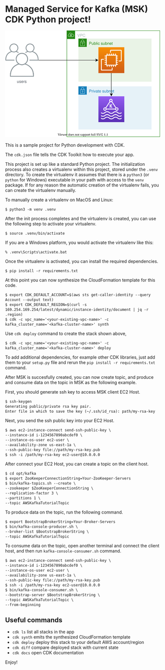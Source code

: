 
# Managed Service for Kafka (MSK) CDK Python project!

![msk-arch](./msk-arch.svg)

This is a sample project for Python development with CDK.

The `cdk.json` file tells the CDK Toolkit how to execute your app.

This project is set up like a standard Python project.  The initialization
process also creates a virtualenv within this project, stored under the `.venv`
directory.  To create the virtualenv it assumes that there is a `python3`
(or `python` for Windows) executable in your path with access to the `venv`
package. If for any reason the automatic creation of the virtualenv fails,
you can create the virtualenv manually.

To manually create a virtualenv on MacOS and Linux:

```
$ python3 -m venv .venv
```

After the init process completes and the virtualenv is created, you can use the following
step to activate your virtualenv.

```
$ source .venv/bin/activate
```

If you are a Windows platform, you would activate the virtualenv like this:

```
% .venv\Scripts\activate.bat
```

Once the virtualenv is activated, you can install the required dependencies.

```
$ pip install -r requirements.txt
```

At this point you can now synthesize the CloudFormation template for this code.

```
$ export CDK_DEFAULT_ACCOUNT=$(aws sts get-caller-identity --query Account --output text)
$ export CDK_DEFAULT_REGION=$(curl -s 169.254.169.254/latest/dynamic/instance-identity/document | jq -r .region)
$ cdk -c vpc_name='<your-existing-vpc-name>' -c kafka_cluster_name='<kafka-cluster-name>' synth
```

Use `cdk deploy` command to create the stack shown above,

```
$ cdk -c vpc_name='<your-existing-vpc-name>' -c kafka_cluster_name='<kafka-cluster-name>' deploy
```

To add additional dependencies, for example other CDK libraries, just add
them to your `setup.py` file and rerun the `pip install -r requirements.txt`
command.

After MSK is succesfully created, you can now create topic, and produce and consume data on the topic in MSK as the following example.

First, you should generate ssh key to access MSK client EC2 Host.
```
$ ssh-keygen
Generating public/private rsa key pair.
Enter file in which to save the key (~/.ssh/id_rsa): path/my-rsa-key
```

Next, you send the ssh public key into your EC2 Host.

```
$ aws ec2-instance-connect send-ssh-public-key \
--instance-id i-1234567890abcdef0 \
--instance-os-user ec2-user \
--availability-zone us-east-1a \
--ssh-public-key file://path/my-rsa-key.pub
$ ssh -i /path/my-rsa-key ec2-user@10.0.0.0
```

After connect your EC2 Host, you can create a topic on the client host.

```
$ cd opt/kafka
$ export ZooKeeperConnectionString=Your-ZooKeeper-Servers
$ bin/kafka-topics.sh --create \
--zookeeper $ZooKeeperConnectionString \
--replication-factor 3 \
--partitions 1 \
--topic AWSKafkaTutorialTopic
```

To produce data on the topic, run the following command.

```
$ export BootstrapBrokerString=Your-Broker-Servers
$ bin/kafka-console-producer.sh \
--broker-list $BootstrapBrokerString \
--topic AWSKafkaTutorialTopic
```

To consume data on the topic, open another terminal and connect the client host, and then run `kafka-console-consumer.sh` command.

```
$ aws ec2-instance-connect send-ssh-public-key \
--instance-id i-1234567890abcdef0 \
--instance-os-user ec2-user \
--availability-zone us-east-1a \
--ssh-public-key file://path/my-rsa-key.pub
$ ssh -i /path/my-rsa-key ec2-user@10.0.0.0
$ bin/kafka-console-consumer.sh \
--bootstrap-server $BootstrapBrokerString \
--topic AWSKafkaTutorialTopic \
--from-beginning
```

## Useful commands

 * `cdk ls`          list all stacks in the app
 * `cdk synth`       emits the synthesized CloudFormation template
 * `cdk deploy`      deploy this stack to your default AWS account/region
 * `cdk diff`        compare deployed stack with current state
 * `cdk docs`        open CDK documentation

Enjoy!

